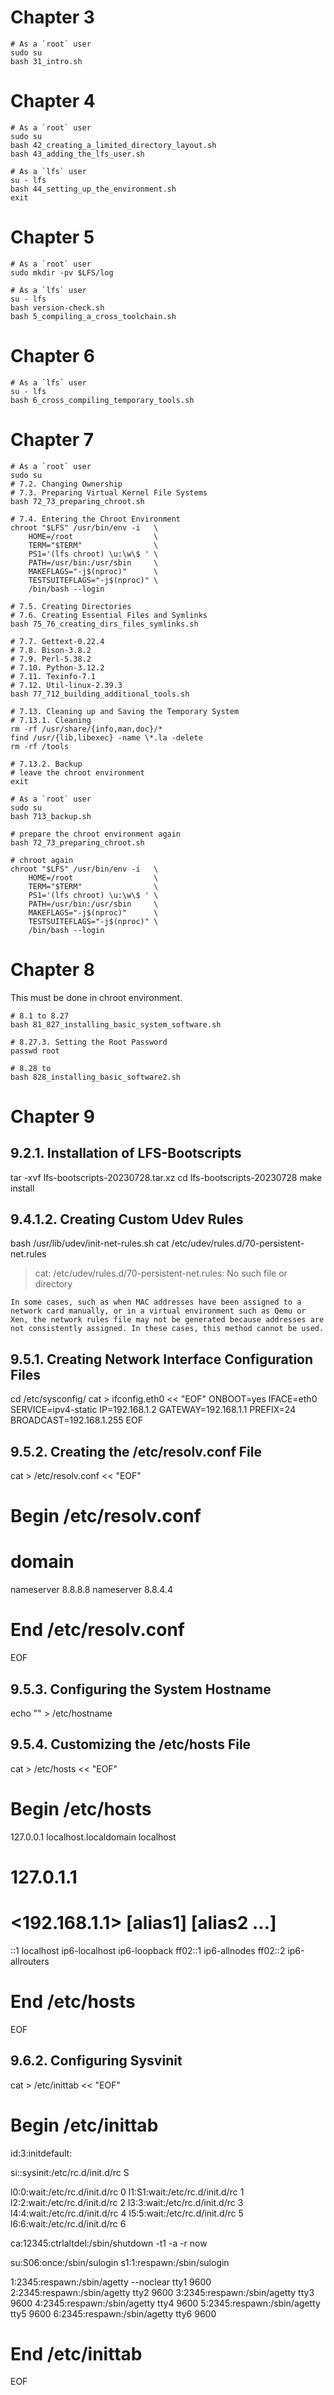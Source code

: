 # Chapter 3
```
# As a `root` user
sudo su
bash 31_intro.sh
```

# Chapter 4
```
# As a `root` user
sudo su
bash 42_creating_a_limited_directory_layout.sh
bash 43_adding_the_lfs_user.sh

# As a `lfs` user
su - lfs
bash 44_setting_up_the_environment.sh
exit
```
# Chapter 5
```
# As a `root` user
sudo mkdir -pv $LFS/log

# As a `lfs` user
su - lfs
bash version-check.sh 
bash 5_compiling_a_cross_toolchain.sh
```

# Chapter 6
```
# As a `lfs` user
su - lfs
bash 6_cross_compiling_temporary_tools.sh
```

# Chapter 7
```
# As a `root` user
sudo su
# 7.2. Changing Ownership
# 7.3. Preparing Virtual Kernel File Systems
bash 72_73_preparing_chroot.sh

# 7.4. Entering the Chroot Environment
chroot "$LFS" /usr/bin/env -i   \
    HOME=/root                  \
    TERM="$TERM"                \
    PS1='(lfs chroot) \u:\w\$ ' \
    PATH=/usr/bin:/usr/sbin     \
    MAKEFLAGS="-j$(nproc)"      \
    TESTSUITEFLAGS="-j$(nproc)" \
    /bin/bash --login

# 7.5. Creating Directories
# 7.6. Creating Essential Files and Symlinks
bash 75_76_creating_dirs_files_symlinks.sh

# 7.7. Gettext-0.22.4
# 7.8. Bison-3.8.2
# 7.9. Perl-5.38.2
# 7.10. Python-3.12.2
# 7.11. Texinfo-7.1
# 7.12. Util-linux-2.39.3
bash 77_712_building_additional_tools.sh

# 7.13. Cleaning up and Saving the Temporary System
# 7.13.1. Cleaning
rm -rf /usr/share/{info,man,doc}/*
find /usr/{lib,libexec} -name \*.la -delete
rm -rf /tools

# 7.13.2. Backup
# leave the chroot environment
exit

# As a `root` user
sudo su
bash 713_backup.sh

# prepare the chroot environment again
bash 72_73_preparing_chroot.sh

# chroot again
chroot "$LFS" /usr/bin/env -i   \
    HOME=/root                  \
    TERM="$TERM"                \
    PS1='(lfs chroot) \u:\w\$ ' \
    PATH=/usr/bin:/usr/sbin     \
    MAKEFLAGS="-j$(nproc)"      \
    TESTSUITEFLAGS="-j$(nproc)" \
    /bin/bash --login
```

# Chapter 8
This must be done in chroot environment.
```
# 8.1 to 8.27
bash 81_827_installing_basic_system_software.sh

# 8.27.3. Setting the Root Password
passwd root

# 8.28 to 
bash 828_installing_basic_software2.sh
```

# Chapter 9
## 9.2.1. Installation of LFS-Bootscripts
tar -xvf lfs-bootscripts-20230728.tar.xz
cd lfs-bootscripts-20230728
make install

## 9.4.1.2. Creating Custom Udev Rules
bash /usr/lib/udev/init-net-rules.sh
cat /etc/udev/rules.d/70-persistent-net.rules
> cat: /etc/udev/rules.d/70-persistent-net.rules: No such file or directory
```
In some cases, such as when MAC addresses have been assigned to a network card manually, or in a virtual environment such as Qemu or Xen, the network rules file may not be generated because addresses are not consistently assigned. In these cases, this method cannot be used.
```

## 9.5.1. Creating Network Interface Configuration Files
cd /etc/sysconfig/
cat > ifconfig.eth0 << "EOF"
ONBOOT=yes
IFACE=eth0
SERVICE=ipv4-static
IP=192.168.1.2
GATEWAY=192.168.1.1
PREFIX=24
BROADCAST=192.168.1.255
EOF


## 9.5.2. Creating the /etc/resolv.conf File
cat > /etc/resolv.conf << "EOF"
# Begin /etc/resolv.conf

# domain <Your Domain Name>
nameserver 8.8.8.8
nameserver 8.8.4.4

# End /etc/resolv.conf
EOF


## 9.5.3. Configuring the System Hostname
echo "<lfs>" > /etc/hostname

## 9.5.4. Customizing the /etc/hosts File
cat > /etc/hosts << "EOF"
# Begin /etc/hosts

127.0.0.1 localhost.localdomain localhost
# 127.0.1.1 <FQDN> <HOSTNAME>
# <192.168.1.1> <FQDN> <HOSTNAME> [alias1] [alias2 ...]
::1       localhost ip6-localhost ip6-loopback
ff02::1   ip6-allnodes
ff02::2   ip6-allrouters

# End /etc/hosts
EOF

## 9.6.2. Configuring Sysvinit
cat > /etc/inittab << "EOF"
# Begin /etc/inittab

id:3:initdefault:

si::sysinit:/etc/rc.d/init.d/rc S

l0:0:wait:/etc/rc.d/init.d/rc 0
l1:S1:wait:/etc/rc.d/init.d/rc 1
l2:2:wait:/etc/rc.d/init.d/rc 2
l3:3:wait:/etc/rc.d/init.d/rc 3
l4:4:wait:/etc/rc.d/init.d/rc 4
l5:5:wait:/etc/rc.d/init.d/rc 5
l6:6:wait:/etc/rc.d/init.d/rc 6

ca:12345:ctrlaltdel:/sbin/shutdown -t1 -a -r now

su:S06:once:/sbin/sulogin
s1:1:respawn:/sbin/sulogin

1:2345:respawn:/sbin/agetty --noclear tty1 9600
2:2345:respawn:/sbin/agetty tty2 9600
3:2345:respawn:/sbin/agetty tty3 9600
4:2345:respawn:/sbin/agetty tty4 9600
5:2345:respawn:/sbin/agetty tty5 9600
6:2345:respawn:/sbin/agetty tty6 9600

# End /etc/inittab
EOF

